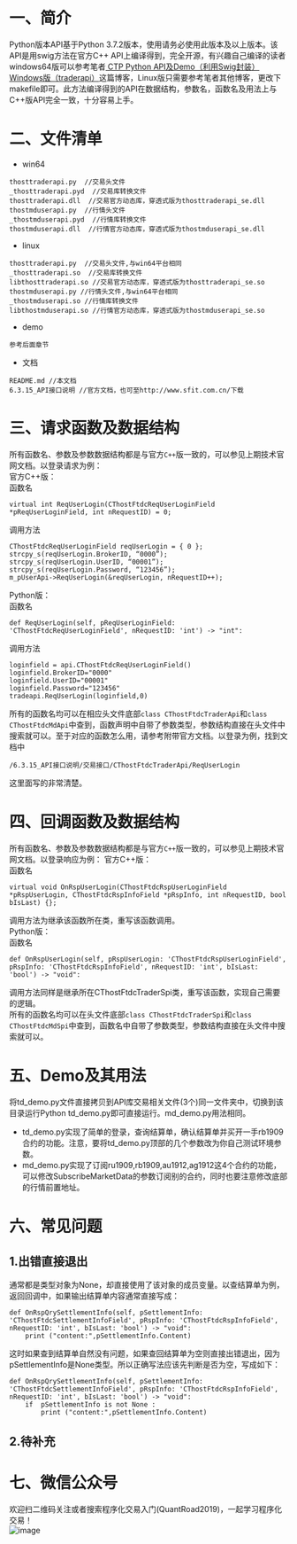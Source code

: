 # 一、简介
Python版本API基于Python 3.7.2版本，使用请务必使用此版本及以上版本。该API是用swig方法在官方C++ API上编译得到，完全开源，有兴趣自己编译的读者windows64版可以参考笔者[
CTP Python API及Demo（利用Swig封装）Windows版（traderapi）](https://blog.csdn.net/pjjing/article/details/77338423)这篇博客，Linux版只需要参考笔者其他博客，更改下makefile即可。此方法编译得到的API在数据结构，参数名，函数名及用法上与C++版API完全一致，十分容易上手。

# 二、文件清单
- win64
```
thosttraderapi.py  //交易头文件
_thosttraderapi.pyd  //交易库转换文件
thosttraderapi.dll  //交易官方动态库，穿透式版为thosttraderapi_se.dll
thostmduserapi.py  //行情头文件
_thostmduserapi.pyd  //行情库转换文件
thostmduserapi.dll  //行情官方动态库，穿透式版为thostmduserapi_se.dll
```
- linux
```
thosttraderapi.py  //交易头文件,与win64平台相同
_thosttraderapi.so  //交易库转换文件
libthosttraderapi.so //交易官方动态库，穿透式版为thosttraderapi_se.so
thostmduserapi.py //行情头文件,与win64平台相同
_thostmduserapi.so //行情库转换文件
libthostmduserapi.so //行情官方动态库，穿透式版为thostmduserapi_se.so
```
- demo
```
参考后面章节
```
- 文档
```
README.md //本文档
6.3.15_API接口说明 //官方文档，也可至http://www.sfit.com.cn/下载
```


# 三、请求函数及数据结构
所有函数名、参数及参数数据结构都是与官方```C++```版一致的，可以参见上期技术官网文档。以登录请求为例：  
官方C++版：  
函数名
```
virtual int ReqUserLogin(CThostFtdcReqUserLoginField *pReqUserLoginField, int nRequestID) = 0;
```
调用方法
```
CThostFtdcReqUserLoginField reqUserLogin = { 0 };
strcpy_s(reqUserLogin.BrokerID, “0000”);
strcpy_s(reqUserLogin.UserID, “00001”);
strcpy_s(reqUserLogin.Password, “123456”); 
m_pUserApi->ReqUserLogin(&reqUserLogin, nRequestID++);
```
Python版：  
函数名
```
def ReqUserLogin(self, pReqUserLoginField: 'CThostFtdcReqUserLoginField', nRequestID: 'int') -> "int":
```
调用方法
```
loginfield = api.CThostFtdcReqUserLoginField()
loginfield.BrokerID="0000"
loginfield.UserID="00001"
loginfield.Password="123456"
tradeapi.ReqUserLogin(loginfield,0)
```
所有的函数名均可以在相应头文件底部```class CThostFtdcTraderApi```和```class CThostFtdcMdApi```中查到，函数声明中自带了参数类型，参数结构直接在头文件中搜索就可以。至于对应的函数怎么用，请参考附带官方文档。以登录为例，找到文档中
```
/6.3.15_API接口说明/交易接口/CThostFtdcTraderApi/ReqUserLogin
```
这里面写的非常清楚。


# 四、回调函数及数据结构
所有函数名、参数及参数数据结构都是与官方```C++```版一致的，可以参见上期技术官网文档。以登录响应为例： 
官方C++版：  
函数名
```
virtual void OnRspUserLogin(CThostFtdcRspUserLoginField *pRspUserLogin, CThostFtdcRspInfoField *pRspInfo, int nRequestID, bool bIsLast) {};
```
调用方法为继承该函数所在类，重写该函数调用。  
Python版：  
函数名
```
def OnRspUserLogin(self, pRspUserLogin: 'CThostFtdcRspUserLoginField', pRspInfo: 'CThostFtdcRspInfoField', nRequestID: 'int', bIsLast: 'bool') -> "void":
```
调用方法同样是继承所在CThostFtdcTraderSpi类，重写该函数，实现自己需要的逻辑。  
所有的函数名均可以在头文件底部```class CThostFtdcTraderSpi```和```class CThostFtdcMdSpi```中查到，函数名中自带了参数类型，参数结构直接在头文件中搜索就可以。

# 五、Demo及其用法
将td_demo.py文件直接拷贝到API库交易相关文件(3个)同一文件夹中，切换到该目录运行Python td_demo.py即可直接运行。md_demo.py用法相同。
- td_demo.py实现了简单的登录，查询结算单，确认结算单并买开一手rb1909合约的功能。注意，要将td_demo.py顶部的几个参数改为你自己测试环境参数。  
- md_demo.py实现了订阅ru1909,rb1909,au1912,ag1912这4个合约的功能，可以修改SubscribeMarketData的参数订阅别的合约，同时也要注意修改底部的行情前置地址。

# 六、常见问题
## 1.出错直接退出
通常都是类型对象为None，却直接使用了该对象的成员变量。以查结算单为例，返回回调中，如果输出结算单内容通常直接写成：
```
def OnRspQrySettlementInfo(self, pSettlementInfo: 'CThostFtdcSettlementInfoField', pRspInfo: 'CThostFtdcRspInfoField', nRequestID: 'int', bIsLast: 'bool') -> "void":
    print ("content:",pSettlementInfo.Content)
```
这时如果查到结算单自然没有问题，如果查回结算单为空则直接出错退出，因为pSettlementInfo是None类型。所以正确写法应该先判断是否为空，写成如下：
```
def OnRspQrySettlementInfo(self, pSettlementInfo: 'CThostFtdcSettlementInfoField', pRspInfo: 'CThostFtdcRspInfoField', nRequestID: 'int', bIsLast: 'bool') -> "void":
    if  pSettlementInfo is not None :
        print ("content:",pSettlementInfo.Content)
```

## 2.待补充

# 七、微信公众号
欢迎扫二维码关注或者搜索程序化交易入门(QuantRoad2019)，一起学习程序化交易！  
![image](https://img-blog.csdnimg.cn/20190520205748924.jpg?x-oss-process=image/watermark,type_ZmFuZ3poZW5naGVpdGk,shadow_10,text_aHR0cHM6Ly9ibG9nLmNzZG4ubmV0L3lpc2h1aWhhbjEyMTI=,size_16,color_FFFFFF,t_70)